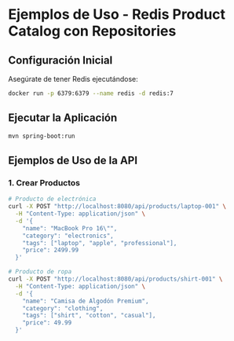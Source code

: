 # Ejemplos de Uso - Redis Product Catalog con Repositories

## Configuración Inicial

Asegúrate de tener Redis ejecutándose:
```bash
docker run -p 6379:6379 --name redis -d redis:7
```

## Ejecutar la Aplicación
```bash
mvn spring-boot:run
```

## Ejemplos de Uso de la API

### 1. Crear Productos

```bash
# Producto de electrónica
curl -X POST "http://localhost:8080/api/products/laptop-001" \
  -H "Content-Type: application/json" \
  -d '{
    "name": "MacBook Pro 16\"",
    "category": "electronics",
    "tags": ["laptop", "apple", "professional"],
    "price": 2499.99
  }'

# Producto de ropa
curl -X POST "http://localhost:8080/api/products/shirt-001" \
  -H "Content-Type: application/json" \
  -d '{
    "name": "Camisa de Algodón Premium",
    "category": "clothing",
    "tags": ["shirt", "cotton", "casual"],
    "price": 49.99
  }'

# Producto de libros
curl -X POST "http://localhost:8080/api/products/book-001" \
  -H "Content-Type: application/json" \
  -d '{
    "name": "Clean Code",
    "category": "books",
    "tags": ["programming", "software", "best-practices"],
    "price": 39.99
  }'

# Producto con TTL (expira en 2 minutos)
curl -X POST "http://localhost:8080/api/products/flash-sale-001?ttlSeconds=120" \
  -H "Content-Type: application/json" \
  -d '{
    "name": "Oferta Flash - Auriculares",
    "category": "electronics",
    "tags": ["headphones", "sale", "limited"],
    "price": 19.99
  }'
```

### 2. Consultas del Repositorio

#### Búsqueda por Categoría
```bash
# Todos los productos de electrónica
curl "http://localhost:8080/api/products/category/electronics"

# Todos los productos de ropa
curl "http://localhost:8080/api/products/category/clothing"
```

#### Búsqueda por Precio
```bash
# Productos entre $20 y $100
curl "http://localhost:8080/api/products/price/range?minPrice=20&maxPrice=100"

# Productos menores a $50
curl "http://localhost:8080/api/products/price/less-than?price=50"

# Productos mayores a $1000
curl "http://localhost:8080/api/products/price/greater-than?price=1000"
```

#### Búsqueda por Tags
```bash
# Productos que contengan el tag "sale"
curl "http://localhost:8080/api/products/tags?tag=sale"

# Productos que contengan el tag "professional"
curl "http://localhost:8080/api/products/tags?tag=professional"
```

#### Búsqueda por Fecha
```bash
# Productos agregados en los últimos 7 días
curl "http://localhost:8080/api/products/recent?daysAgo=7"

# Productos agregados en los últimos 24 horas
curl "http://localhost:8080/api/products/recent?daysAgo=1"
```

#### Búsqueda Combinada
```bash
# Productos de electrónica entre $100 y $3000
curl "http://localhost:8080/api/products/search?category=electronics&minPrice=100&maxPrice=3000"
```

### 3. Funcionalidades Existentes

#### Obtener Producto por ID
```bash
curl "http://localhost:8080/api/products/laptop-001"
```

#### Productos Más Vistos
```bash
# Top 5 productos más vistos
curl "http://localhost:8080/api/products/top?limit=5"
```

#### Contador de Vistas
```bash
curl "http://localhost:8080/api/products/laptop-001/views"
```

#### Eliminar Producto
```bash
curl -X DELETE "http://localhost:8080/api/products/flash-sale-001"
```

## Casos de Uso Avanzados

### 1. Catálogo de E-commerce
```bash
# Crear múltiples productos de diferentes categorías
for i in {1..5}; do
  curl -X POST "http://localhost:8080/api/products/phone-$i" \
    -H "Content-Type: application/json" \
    -d "{
      \"name\": \"Smartphone Model $i\",
      \"category\": \"electronics\",
      \"tags\": [\"phone\", \"mobile\", \"smartphone\"],
      \"price\": $((500 + $i * 100))
    }"
done

# Buscar todos los smartphones
curl "http://localhost:8080/api/products/category/electronics"

# Filtrar por rango de precio
curl "http://localhost:8080/api/products/price/range?minPrice=500&maxPrice=1000"
```

### 2. Sistema de Ofertas con TTL
```bash
# Crear ofertas que expiran
curl -X POST "http://localhost:8080/api/products/offer-1?ttlSeconds=300" \
  -H "Content-Type: application/json" \
  -d '{
    "name": "Oferta Especial - 50% OFF",
    "category": "promotions",
    "tags": ["offer", "discount", "limited-time"],
    "price": 25.00
  }'

# Verificar que la oferta existe
curl "http://localhost:8080/api/products/offer-1"

# Esperar 5 minutos y verificar que expiró
sleep 300
curl "http://localhost:8080/api/products/offer-1"
```

### 3. Análisis de Productos Recientes
```bash
# Crear productos con diferentes fechas
curl -X POST "http://localhost:8080/api/products/new-product-1" \
  -H "Content-Type: application/json" \
  -d '{
    "name": "Producto Nuevo 1",
    "category": "new-releases",
    "tags": ["new", "featured"],
    "price": 99.99
  }'

# Ver productos agregados recientemente
curl "http://localhost:8080/api/products/recent?daysAgo=1"
```

## Verificación de Índices

Los índices se crean automáticamente en Redis. Puedes verificar su funcionamiento:

```bash
# Conectar a Redis CLI
redis-cli

# Ver las claves de índice
KEYS *:idx:*

# Ver el índice de categorías
HGETALL product:idx:category

# Ver el índice de precios
HGETALL product:idx:price
```

## Monitoreo de Rendimiento

```bash
# Ver estadísticas de Redis
redis-cli info

# Ver comandos más usados
redis-cli info stats

# Monitorear comandos en tiempo real
redis-cli monitor
```

## Limpieza

```bash
# Eliminar todos los productos
redis-cli FLUSHDB

# O eliminar productos específicos
curl -X DELETE "http://localhost:8080/api/products/laptop-001"
curl -X DELETE "http://localhost:8080/api/products/shirt-001"
curl -X DELETE "http://localhost:8080/api/products/book-001"
```
